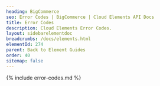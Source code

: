 ```yaml
---
heading: BigCommerce
seo: Error Codes | BigCommerce | Cloud Elements API Docs
title: Error Codes
description: Cloud Elements Error Codes.
layout: sidebarelementdoc
breadcrumbs: /docs/elements.html
elementId: 274
parent: Back to Element Guides
order: 40
sitemap: false
---
```


{% include error-codes.md %}
